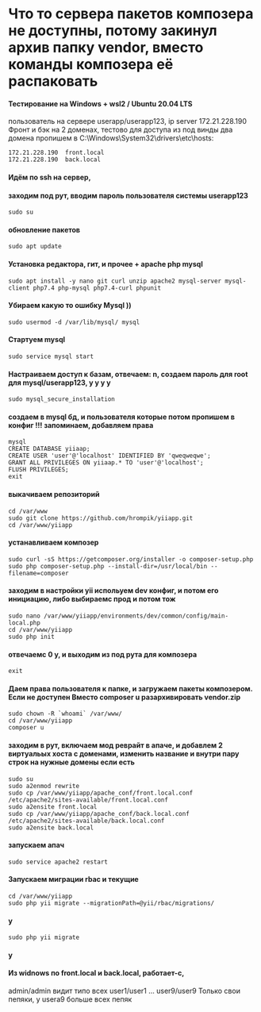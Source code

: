# Что то сервера пакетов композера не доступны, потому закинул архив папку vendor, вместо команды композера её распаковать
#### Тестирование на Windows + wsl2 / Ubuntu 20.04 LTS
пользователь на сервере userapp/userapp123,
ip server 172.21.228.190 Фронт и бэк на 2 доменах,
тестово для доступа из под винды два домена
пропишем в C:\Windows\System32\drivers\etc\hosts:

	172.21.228.190  front.local
	172.21.228.190  back.local

#### Идём по ssh на сервер,

#### заходим под рут, вводим пароль пользователя системы userapp123
	sudo su 
#### обновление пакетов
	sudo apt update
#### Установка редактора, гит, и прочее + apache php mysql
	sudo apt install -y nano git curl unzip apache2 mysql-server mysql-client php7.4 php-mysql php7.4-curl phpunit

#### Убираем какую то ошибку Mysql ))
	sudo usermod -d /var/lib/mysql/ mysql
#### Стартуем mysql
	sudo service mysql start
#### Настраиваем доступ к базам, отвечаем: n, создаем пароль для root для mysql/userapp123, y y y y 
	sudo mysql_secure_installation

#### cоздаем в mysql бд, и пользователя которые потом пропишем в конфиг !!! запоминаем, добавляем права 
	mysql
	CREATE DATABASE yiiaap;
	CREATE USER 'user'@'localhost' IDENTIFIED BY 'qweqweqwe';
	GRANT ALL PRIVILEGES ON yiiaap.* TO 'user'@'localhost';
	FLUSH PRIVILEGES;
	exit

#### выкачиваем репозиторий
	cd /var/www
	sudo git clone https://github.com/hrompik/yiiapp.git
	cd /var/www/yiiapp
	
#### устанавливаем композер
	sudo curl -sS https://getcomposer.org/installer -o composer-setup.php
	sudo php composer-setup.php --install-dir=/usr/local/bin --filename=composer

#### заходим в настройки yii испольуем dev конфиг, и потом его инициацию, либо выбираемс прод и потом тож
	sudo nano /var/www/yiiapp/environments/dev/common/config/main-local.php
	cd /var/www/yiiapp
	sudo php init
#### отвечаемс 0 y, и выходим из под рута для композера
	exit

#### Даем права пользователя к папке, и загружаем пакеты композером. Если не доступен Вместо composer u разархивировать vendor.zip
	sudo chown -R `whoami` /var/www/
	cd /var/www/yiiapp
	composer u

#### заходим в рут, включаем мод реврайт в апаче, и добавлем 2 виртуальых хоста с доменами, изменить название и внутри пару строк на нужные домены если есть
	sudo su
	sudo a2enmod rewrite
	sudo cp /var/www/yiiapp/apache_conf/front.local.conf /etc/apache2/sites-available/front.local.conf
	sudo a2ensite front.local
	sudo cp /var/www/yiiapp/apache_conf/back.local.conf /etc/apache2/sites-available/back.local.conf
	sudo a2ensite back.local

#### запускаем апач
	sudo service apache2 restart

#### Запускаем миграции rbac и текущие
	cd /var/www/yiiapp
	sudo php yii migrate --migrationPath=@yii/rbac/migrations/
#### y
	sudo php yii migrate
#### y

#### Из widnows по front.local и back.local, работает-с,
admin/admin видит типо всех
user1/user1
...
user9/user9
Только свои пепяки, у usera9 больше всех пепяк
